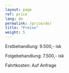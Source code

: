 ```yaml
---
layout: page
ref: price
lang: de
permalink: /price/de/
title: "Preise"
weight: 5
---
```


Erstbehandlung: 9.500,- isk

Folgebehandlung: 7.500,- isk

Fahrtkosten: Auf Anfrage
